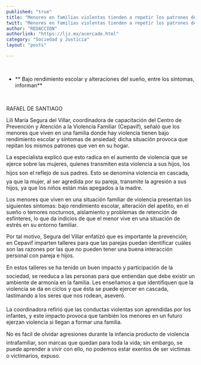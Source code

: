 ```yaml
---
published: "true"
title: "Menores en familias violentas tienden a repetir los patrones del hogar: Cepavif"
twitt: "Menores en familias violentas tienden a repetir los patrones del hogar: Cepavif"
author: "REDACCION"
authorlink: "https://ljz.mx/acercade.html"
category: "Sociedad y Justicia"
layout: "posts"

---
```



   


*   ** Bajo rendimiento escolar y alteraciones del sueño, entre los síntomas, informan**

 


  RAFAEL DE SANTIAGO



Lili María Segura del Villar, coordinadora de capacitación del Centro de Prevención y Atención a la Violencia Familiar (Cepavif), señaló que los menores que viven en una familia donde hay violencia tienen bajo rendimiento escolar y síntomas de ansiedad; dicha situación provoca que repitan los mismos patrones que ven en su hogar.  

  La especialista explicó que esto radica en el aumento de violencia que se ejerce sobre las mujeres, quienes transmiten esta violencia a sus hijos, los hijos son el reflejo de sus padres. Esto se denomina violencia en cascada, ya que la mujer, al ser agredida por su pareja, transmite la agresión a sus hijos, ya que los niños están más apegados a la madre.



  Los menores que viven en una situación familiar de violencia presentan los siguientes síntomas: bajo rendimiento escolar, alteración del apetito, en el sueño o temores nocturnos, aislamiento y problemas de retención de esfínteres, lo que da indicios de que el menor vive en una situación de estrés en su entorno familiar.



  Por tal motivo, Segura del Villar enfatizó que es importante la prevención; en Cepavif imparten talleres para que las parejas puedan identificar cuáles son las razones por las que no pueden tener una buena interacción personal con pareja e hijos.



  En estos talleres se ha tenido un buen impacto y participación de la sociedad, se reeduca a las personas para que entiendan que debe existir un ambiente de armonía en la familia. Les enseñamos a que identifiquen que la violencia se da en ciclos y que ésta se puede ejercer en cascada, lastimando a los seres que nos rodean, aseveró.



  La coordinadora refirió que las conductas violentas son aprendidas por los infantes, y este impacto provoca que también los menores en un futuro ejerzan violencia si llegan a formar una familia.



  No es fácil de olvidar agresiones durante la infancia producto de violencia intrafamiliar, son marcas que quedan para toda la vida; sin embargo, se puede aprender a vivir con ello, no podemos estar exentos de ser víctimas o victimarios, expuso.

